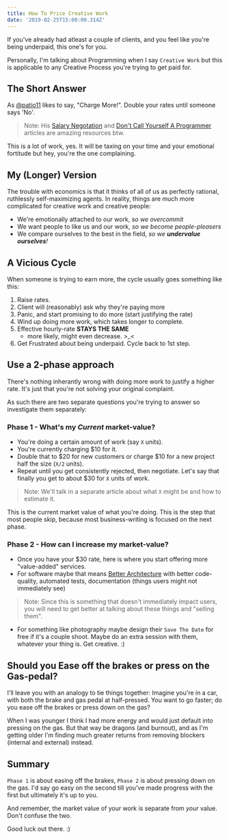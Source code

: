 ```yaml
---
title: How To Price Creative Work
date: '2019-02-25T15:00:00.314Z'
---
```


If you've already had atleast a couple of clients, and you feel like you're being underpaid, this one's for you.

Personally, I'm talking about Programming when I say `Creative Work` but this is applicable to any Creative Process you're trying to get paid for.

## The Short Answer

As [@patio11] likes to say, "Charge More!". Double your rates until someone says 'No'.

> Note: His [Salary Negotation] and [Don't Call Yourself A Programmer] articles are amazing resources btw.

This is a lot of work, yes. It will be taxing on your time and your emotional fortitude but hey, you're the one complaining.

## My (Longer) Version

The trouble with economics is that it thinks of all of us as perfectly rational, ruthlessly self-maximizing agents. In reality, things are much more complicated for creative work and creative people:

- We're emotionally attached to our work, _so we overcommit_
- We want people to like us and our work, _so we become people-pleasers_
- We compare ourselves to the best in the field, _so we **undervalue ourselves**!_

## A Vicious Cycle

When someone is trying to earn more, the cycle usually goes something like this:

1. Raise rates.
1. Client will (reasonably) ask why they're paying more
1. Panic, and start promising to do more (start justifying the rate)
1. Wind up doing more work, which takes longer to complete.
1. Effective hourly-rate **STAYS THE SAME**
    - more likely, might even decrease. >_<
1. Get Frustrated about being underpaid. Cycle back to 1st step.

## Use a 2-phase approach

There's nothing inherantly wrong with doing more work to justify a higher rate. It's just that you're not solving your original complaint.

As such there are two separate questions you're trying to answer so investigate them separately:

### Phase 1 - What's my _Current_ market-value?

- You're doing a certain amount of work (say `X` units).
- You're currently charging \$10 for it.
- Double that to $20 for new customers or charge $10 for a new project half the size (`X/2` units).
- Repeat until you get consistently rejected, then negotiate. Let's say that finally you get to about \$30 for `X` units of work.

> Note: We'll talk in a separate article about what `X` might be and how to estimate it.

This is the current market value of what you're doing. This is the step that most people skip, because most business-writing is focused on the next phase.

### Phase 2 - How can I increase my market-value?

- Once you have your \$30 rate, here is where you start offering more "value-added" services.
- For software maybe that means [Better Architecture](https://youtu.be/DngAZyWMGR0) with better code-quality, automated tests, documentation (things users might not immediately see)

> Note: Since this is something that doesn't immediately impact users, you will need to get better at talking about these things and "selling them".

- For something like photography maybe design their `Save The Date` for free if it's a couple shoot. Maybe do an extra session with them, whatever your thing is. Get creative. :)

## Should you Ease off the brakes or press on the Gas-pedal?

I'll leave you with an analogy to tie things together: Imagine you're in a car, with both the brake and gas pedal at half-pressed. You want to go faster; do you ease off the brakes or press down on the gas?

When I was younger I think I had more energy and would just default into pressing on the gas. But that way be dragons (and burnout), and as I'm getting older I'm finding much greater returns from removing blockers (internal and external) instead.

## Summary

`Phase 1` is about easing off the brakes, `Phase 2` is about pressing down on the gas. I'd say go easy on the second till you've made progress with the first but ultimately it's up to you.

And remember, the market value of your work is separate from _your_ value. Don't confuse the two.

Good luck out there. :)

[@patio11]: https://twitter.com/patio11/
[salary negotation]: https://www.kalzumeus.com/2012/01/23/salary-negotiation/
[don't call yourself a programmer]: https://www.kalzumeus.com/2011/10/28/dont-call-yourself-a-programmer/
